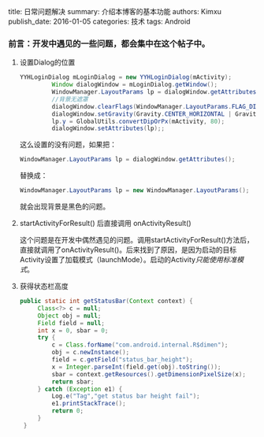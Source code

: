 title: 日常问题解决
summary: 介绍本博客的基本功能
authors: Kimxu
publish_date: 2016-01-05
categories: 技术
tags: Android



### 前言：开发中遇见的一些问题，都会集中在这个帖子中。

1. 设置Dialog的位置
   
   ``` Java
   YYHLoginDialog mLoginDialog = new YYHLoginDialog(mActivity);
   			Window dialogWindow = mLoginDialog.getWindow();
   			WindowManager.LayoutParams lp = dialogWindow.getAttributes();
   			//背景无遮罩
   			dialogWindow.clearFlags(WindowManager.LayoutParams.FLAG_DIM_BEHIND);
   			dialogWindow.setGravity(Gravity.CENTER_HORIZONTAL | Gravity.TOP);
   			lp.y = GlobalUtils.convertDipOrPx(mActivity, 80);
   			dialogWindow.setAttributes(lp);;
   
   ```
   
   这么设置的没有问题，如果把：
   
   ``` Java
   WindowManager.LayoutParams lp = dialogWindow.getAttributes();
   ```
   
   替换成：
   
   ``` JAVA
   WindowManager.LayoutParams lp = new WindowManager.LayoutParams();
   ```
   
   就会出现背景是黑色的问题。
   
2. startActivityForResult() 后直接调用 onActivityResult()
   
   这个问题是在开发中偶然遇见的问题。调用startActivityForResult()方法后，直接就调用了onActivityResult()。后来找到了原因，是因为启动的目标Activity设置了加载模式（launchMode）。启动的Activity*只能使用标准模式*。
   
3. 获得状态栏高度
   
   ``` JAVA
   public static int getStatusBar(Context context) {
   		Class<?> c = null;
   		Object obj = null;
   		Field field = null;
   		int x = 0, sbar = 0;
   		try {
   			c = Class.forName("com.android.internal.R$dimen");
   			obj = c.newInstance();
   			field = c.getField("status_bar_height");
   			x = Integer.parseInt(field.get(obj).toString());
   			sbar = context.getResources().getDimensionPixelSize(x);
   			return sbar;
   		} catch (Exception e1) {
   			Log.e("Tag","get status bar height fail");
   			e1.printStackTrace();
   			return 0;
   		}
   	}
   
   ```
   
   ​
   
   ​
